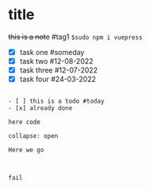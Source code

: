 # title

~~this is a note~~  #tag1
`$sudo npm i vuepress`

 - [x] task one #someday
 - [x] task two #12-08-2022
 - [x] task three #12-07-2022
 - [x] task four #24-03-2022

```ad-todo

- [ ] this is a todo #today 
- [x] already done

```

`here code`

```ad-abstract
collapse: open

Here we go


```

```ad-fail

fail

```
